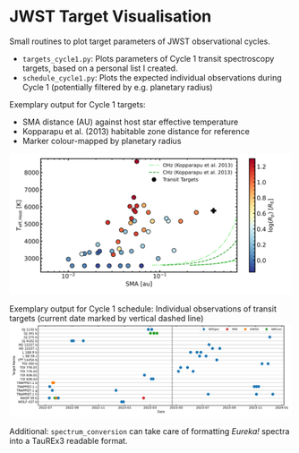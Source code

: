 # JWST Target Visualisation
Small routines to plot target parameters of JWST observational cycles.

- `targets_cycle1.py`: Plots parameters of Cycle 1 transit spectroscopy targets, based on a personal list I created.
- `schedule_cycle1.py`: Plots the expected individual observations during Cycle 1 (potentially filtered by e.g. planetary radius)

Exemplary output for Cycle 1 targets: 
- SMA distance (AU) against host star effective temperature
- Kopparapu et al. (2013) habitable zone distance for reference
- Marker colour-mapped by planetary radius

![Cycle 1 Targets](plots/cycle1_targets_all.svg)

Exemplary output for Cycle 1 schedule: Individual observations of transit
targets (current date marked by vertical dashed line)
![Cycle 1 Schedule](plots/timeline_cycle1.svg)




Additional: `spectrum_conversion` can take care of formatting *Eureka!* spectra into a TauREx3 readable format.

